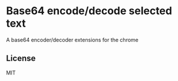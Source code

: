 # Base64 encode/decode selected text

<!-- ![pic]() -->
A base64 encoder/decoder extensions for the chrome

## License
MIT
